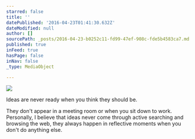 ```yaml
---
starred: false
title: ''
datePublished: '2016-04-23T01:41:30.632Z'
dateModified: null
author: []
sourcePath: _posts/2016-04-23-b0252c11-fd99-47ef-908c-fde5b4583ca7.md
published: true
inFeed: true
hasPage: false
inNav: false
_type: MediaObject

---
```

![](https://the-grid-user-content.s3-us-west-2.amazonaws.com/b20d60e6-6f45-4b2f-bd19-56b868aee454.jpg)

Ideas are never ready when you think they should be. 

They don't appear in a meeting room or when you sit down to work. Personally, I believe that ideas never come through active searching and browsing the web, they always happen in reflective moments when you don't do anything else.